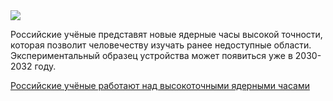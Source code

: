 <!--2025-02-19 13:03:40-->
<div class="yb">
  <div class="rss smaller1 habr"><img src="https://habrastorage.org/getpro/habr/upload_files/2e7/2d9/4c2/2e72d94c2dd675b36ea4e31a4fd44c9e.jpg" /><p>Российские учёные представят новые ядерные часы высокой точности, которая позволит человечеству изучать ранее недоступные области. Экспериментальный образец устройства может появиться уже в 2030-2032 году.</p><p></p> <a... <br><a class="light" href="https://habr.com/ru/news/883968/?utm_source=habrahabr&utm_medium=rss&utm_campaign=883968">Российские учёные работают над высокоточными ядерными часами</a></div>
</div>
